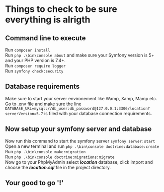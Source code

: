 # Things to check to be sure everything is alrigth

## Command line to execute

Run `composer install`  
Run `php .\bin\console about` and make sure your Symfony version is 5+ and your PHP version is 7.4+.  
Run `composer require logger`  
Run `symfony check:security`  

## Database requirements

Make sure to start your server environement like Wamp, Xamp, Mamp etc.  
Go to .env file and make sure the line `DATABASE_URL=mysql://db_user:db_password@127.0.0.1:3306/location?serverVersion=5.7` is filed with your database connection requirements.  

## Now setup your symfony server and database

Now run this command to start the symfony server `symfony server:start`  
Open a new terminal and run `php .\bin\console doctrine:database:create`  
Run `php .\bin\console make:migration`  
Run `php .\bin\console doctrine:migrations:migrate`  
Now go to your PhpMyAdmin select ***location*** database, click import and choose the ***location.sql*** file in the project directory.  

## Your good to go '!'
